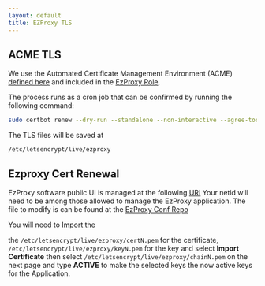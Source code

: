 ```yaml
---
layout: default
title: EZProxy TLS
---
```

## ACME TLS 

We use the Automated Certificate Management Environment (ACME) [defined here](https://github.com/pulibrary/ops-catchall/blob/main/projects/incommon/incommon_certbot_ubuntu.md) and included in the [EzProxy Role](https://github.com/pulibrary/princeton_ansible/tree/main/roles/ezproxy). 

The process runs as a cron job that can be confirmed by running the following command:

```bash
sudo certbot renew --dry-run --standalone --non-interactive --agree-tos --email netid@princeton.edu --server https://acme.sectigo.com/v2/InCommonRSAOV --eab-kid XXXxxNNxNNWxXxxXNXxXx --eab-hmac-key _XNXXxxNXNNXxXNXXNXXXxxxXNNxXxxXXXxxXXXNX_XXxXxNxNNNX_XXxxNXXxXNxxXXXXxXxxXXXxXxNzXXxX 
```

The TLS files will be saved at 

`/etc/letsencrypt/live/ezproxy`


## Ezproxy Cert Renewal

EzProxy software public UI is managed at the following [URI](https://login.ezproxy.princeton.edu/ssl) Your netid will need to be among those allowed to manage the EzProxy application. The file to modify is can be found at the [EzProxy Conf Repo](https://github.com/PrincetonUniversityLibrary/ezproxy_conf/blob/main/shibuser.txt.tmp)

You will need to [Import the](https://login.ezproxy.princeton.edu/ssl-import)

the `/etc/letsencrypt/live/ezproxy/certN.pem` for the certificate, `/etc/letsencrypt/live/ezproxy/keyN.pem` for the key and select **Import Certificate** then select `/etc/letsencrypt/live/ezproxy/chainN.pem` on the next page and type **ACTIVE** to make the selected keys the now active keys for the Application.
